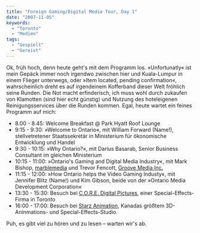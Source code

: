 ```yaml
---
title: "Foreign Gaming/Digital Media Tour, Day 1"
date: "2007-11-05"
keywords:
  - "Toronto"
  - "Medien"
tags:
  - "Gespielt"
  - "Gereist"
---
```


Ok, früh hoch, denn heute geht's mit dem Programm los. »Unfortunatly« ist mein Gepäck immer noch irgendwo zwischen hier und Kuala-Lumpur in einem Flieger unterwegs, oder »Item located, pending confirmation«, wahrscheinlich dreht es auf irgendeinem Kofferband dieser Welt fröhlich seine Runden. Die Not macht erfinderisch, ich muss wohl durch zukaufen von Klamotten (sind hier echt günstig) und Nutzung des hoteleigenen Reinigungsservices über die Runden kommen. Egal, heute wartet ein feines Programm auf mich:

- 8.00 - 8.45: Welcome Breakfast @ Park Hyatt Roof Lounge
- 9:15 - 9:30: »Welcome to Ontario«, mit William Forward (Name!), stellvetretener Staatssekretär in Ministerium für ökonomische Entwicklung und Handel
- 9:30 - 10:15: »Why Ontario?«, mit Darius Basarab, Senior Business Consultant im gleichen Ministerium
- 10:15 - 11:00: »Ontario's Gaming and Digital Media Industry«, mit Mark Bishop, [marblemedia](http://marblemedia.com/) und Trevor Fencott, [Groove Media Inc.](http://groovegames.com/)
- 11:15 - 12:00: »How Ontario helps the Video Gaming Industy«, mit Jennifer Blitz (Name!) und Kim Gibson, beide von der »Ontario Media Development Corporation«
- 13:30 - 15:30: Besuch bei [C.O.R.E. Digital Pictures](http://www.coredp.com/), einer Special-Effects-Firma in Toronto
- 16:00 - 17:00: Besuch bei [Starz Animation](http://www.starzanimation.ca/), Kanadas größtem 3D-Aninmations- und Special-Effects-Studio.

Puh, es gibt viel zu hören und zu lesen – warten wir's ab.

